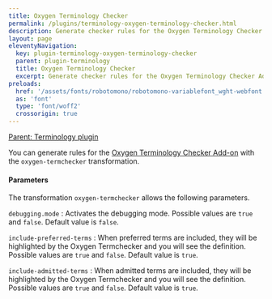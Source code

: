 ```yaml
---
title: Oxygen Terminology Checker
permalink: /plugins/terminology-oxygen-terminology-checker.html
description: Generate checker rules for the Oxygen Terminology Checker Add-on
layout: page
eleventyNavigation:
  key: plugin-terminology-oxygen-terminology-checker
  parent: plugin-terminology
  title: Oxygen Terminology Checker
  excerpt: Generate checker rules for the Oxygen Terminology Checker Add-on
preloads:
  href: '/assets/fonts/robotomono/robotomono-variablefont_wght-webfont.woff2'
  as: 'font'
  type: 'font/woff2'
  crossorigin: true
---
```


[Parent: Terminology plugin](/plugins/terminology.html)

You can generate rules for the [Oxygen Terminology Checker Add-on](https://www.oxygenxml.com/doc/versions/26.1/ug-editor/topics/terminology-checker-addon.html) with the `oxygen-termchecker` transformation.

#### Parameters

The transformation `oxygen-termchecker` allows the following parameters.

`debugging.mode`
: Activates the debugging mode. Possible values are `true` and `false`. Default value is `false`.
 
`include-preferred-terms`
: When preferred terms are included, they will be highlighted by the Oxygen Termchecker and you will see the definition. Possible values are `true` and `false`. Default value is `true`.

`include-admitted-terms`
: When admitted terms are included, they will be highlighted by the Oxygen Termchecker and you will see the definition. Possible values are `true` and `false`. Default value is `true`.
